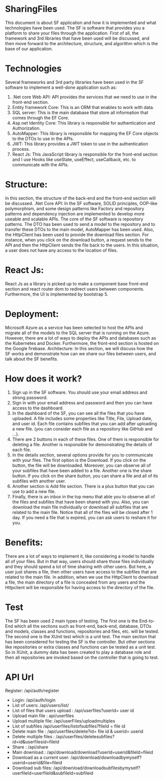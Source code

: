 # SharingFiles
This document is about SF application and how it is implemented and what technologies have been used. The SF is software that provides you a platform to share your files through the application. First of all, the framework and 3rd libraries that have been used will be discussed, and then move forward to the architecture, structure, and algorithm which is the base of our application.
# Technologies
Several frameworks and 3rd party libraries have been used in the SF software to implement a well-done application such as:
1.	.Net core Web API: API provides the services that we need to use in the front-end section.
2.	Entity framework Core: This is an ORM that enables to work with data. 
3.	SQL server: This is the main database that store all information that comes through the EF Core.
4.	Asp.net Identity Core: This library is responsible for authentication and Authorization.
5.	AutoMapper: This library is responsible for mapping the EF Core objects to the DTOs to use in the APIs.
6.	JWT: This library provides a JWT token to use in the authentication process.
7.	React Js: This JavaScript library is responsible for the front-end section and I use Hooks like useState, useEffect, useCallback, etc. to communicate with the APIs.

# Structure:
In this section, the structure of the back-end and the front-end section will be discussed.
.Net Core API:
In the SF software, SOLID principles, OOP-like polymorphism, and some design patterns like Factory and repository patterns and dependency injection are implemented to develop more useable and scalable APIs. The core of the SF software is repository patterns. The DTO has been used to send a model to the repository and to transfer these DTOs to the main model, AutoMapper has been used. Also, the HttpClient has been used to provide the download files section. For instance, when you click on the download button, a request sends to the API and then the HttpClient sends the file back to the users. In this situation, a user does not have any access to the location of files.
# React Js:
React Js as a library is picked up to make a component base front-end section and react router dom to redirect users between components. Furthermore, the UI is implemented by bootstrap 5. 
# Deployment:
Microsoft Azure as a service has been selected to host the APIs and migrate all of the models to the SQL server that is running on the Azure. However, there are a lot of ways to deploy the APIs and databases such as the Kubernetes and Docker. Furthermore, the front-end section is hosted on the Google firebase.
Architecture:
In this section, we will discuss how the SF works and demonstrate how can we share our files between users, and talk about the SF benefits. 
# How does it work?
1.	Sign up in the SF software. You should use your email address and strong password.
2.	Sign in with your email address and password and then you can have access to the dashboard.
3.	In the dashboard of the SF, you can see all the files that you have uploaded. A file includes some properties like Title, File, Upload date, and user id. Each file contains subfiles that you can add after uploading a new file. (you can consider each file as a repository like GitHub and …).
4.	There are 2 buttons in each of these files. One of them is responsible for deleting a file. Another is responsible for demonstrating the details of each file.
5.	In the details section, several options provide for you to communicate with your files. The first option is the Download. If you click on the button, the file will be downloaded. Moreover, you can observe all of your subfiles that have been added to a file. Another one is the share button. If you click on the share button, you can share a file and all of its subfiles with another user. 
6.	Another section is Add file section. There is a plus button that you can use to add a new file.
7.	Finally, there is an inbox in the top menu that able you to observe all of the files and subfiles that have been shared with you. Also, you can download the main file individually or download all subfiles that are related to the main file. Notice that all of the files will be closed after 1 day. If you need a file that is expired, you can ask users to reshare it for you. 
# Benefits:
There are a lot of ways to implement it, like considering a model to handle all of your files. But in that way, users should share those files individually and they should spend a lot of time sharing with other users. But here, a user just shares a file, then other users have access to the subfiles that are related to the main file. In addition, when we use the HttpClient to download a file, the main directory of a file is concealed from any users and the Httpclient will be responsible for having access to the directory of the file.
# Test
The SF has been used 2 main types of testing. The first one is the End-to-End which all the sections such as front-end, back-end, database, DTOs and models, classes and functions, repositories and files, etc. will be tested. The second one is the XUnit test which is a unit test. The main section that has been considered for testing the SF is the controller. But other sections like repositories or extra classes and functions can be tested as a unit test. So in XUnit, a dummy data has been created to play a database role and then all repositories are invoked based on the controller that is going to test.

# API Url

Register: /api/auth/register 
- Login: /api/auth/login
- List of users: /api/users/list/
- List of files that users upload : /api/userfiles?userId=  user id 
- Upload main file : api/userfiles
- Upload multiple file: /api/userFiles/uploadmultiples
- List of subfiles /api/userfiles/listofsubfiles?fileId =   file id 
- Delete main file : /api/userfiles/delete?id= file id & userid= userid
- Delete multiple files : /api/userfiles/deletesubfiles?id=id&userfilesid=fileId
- Share : /api/share
- Main download : /api/download/download?userId=userid&fileId=fileid
- Download as a current user: /api/download/downloadbymyself?userid=userid&file=fileid
- Download sub files: /api/download/downloadsubfilesbymyself?userfileId=userfileId&subfileId=subfileid



